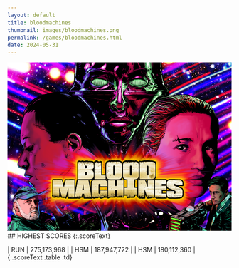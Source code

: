 ```yaml
---
layout: default
title: bloodmachines
thumbnail: images/bloodmachines.png
permalink: /games/bloodmachines.html
date: 2024-05-31
---
```


<img src="../images/bloodmachines.png" class="gameThumbnail img-fluid mx-auto align-middle">
## HIGHEST SCORES
{:.scoreText}

| RUN | 275,173,968 | 
| HSM | 187,947,722 | 
| HSM | 180,112,360 | 
{:.scoreText .table .td}
